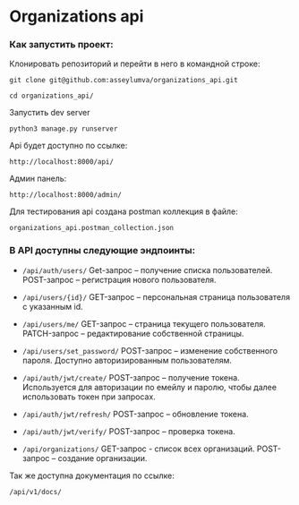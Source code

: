 # Organizations api

### Как запустить проект:

Клонировать репозиторий и перейти в него в командной строке:

``` git clone git@github.com:asseylumva/organizations_api.git ``` 

``` cd organizations_api/ ```


Запустить dev server

```
python3 manage.py runserver
```

Api будет доступно по ссылке:

```
http://localhost:8000/api/
```
Админ панель:
```
http://localhost:8000/admin/
```
Для тестирования api создана postman коллекция в файле:
```
organizations_api.postman_collection.json
```

### В API доступны следующие эндпоинты:

* ```/api/auth/users/```  Get-запрос – получение списка пользователей. POST-запрос – регистрация нового пользователя.

* ```/api/users/{id}/``` GET-запрос – персональная страница пользователя с указанным id.

* ```/api/users/me/``` GET-запрос – страница текущего пользователя. PATCH-запрос – редактирование собственной страницы. 

* ```/api/users/set_password/``` POST-запрос – изменение собственного пароля. Доступно авторизированным пользователям.

* ```/api/auth/jwt/create/``` POST-запрос – получение токена. Используется для авторизации по емейлу и паролю, чтобы далее использовать токен при запросах.

* ```/api/auth/jwt/refresh/``` POST-запрос – обновление токена.

* ```/api/auth/jwt/verify/``` POST-запрос – проверка токена.

* ```/api/organizations/``` GET-запрос - список всех организаций. POST-запрос – создание организации.

Так же доступна документация по ссылке:

```/api/v1/docs/```